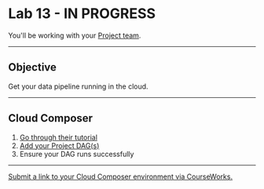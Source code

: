 # Lab 13 - IN PROGRESS

You'll be working with your [Project team](../docs/project_teams.csv).

---

## Objective

Get your data pipeline running in the cloud.

---

## Cloud Composer

1. [Go through their tutorial](https://cloud.google.com/composer/docs/composer-3/run-apache-airflow-dag)
1. [Add your Project DAG(s)](https://cloud.google.com/composer/docs/composer-3/manage-dags)
1. Ensure your DAG runs successfully

---

[Submit a link to your Cloud Composer environment via CourseWorks.](https://courseworks2.columbia.edu/courses/210480/assignments)
